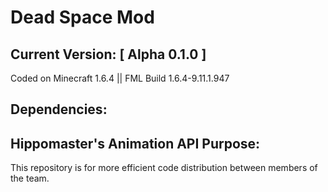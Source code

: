 Dead Space Mod
==
Current Version: [ Alpha 0.1.0 ]
-
Coded on Minecraft 1.6.4 || FML Build 1.6.4-9.11.1.947

Dependencies:
-
Hippomaster's Animation API
Purpose:
-
This repository is for more efficient code distribution between members of the team.

